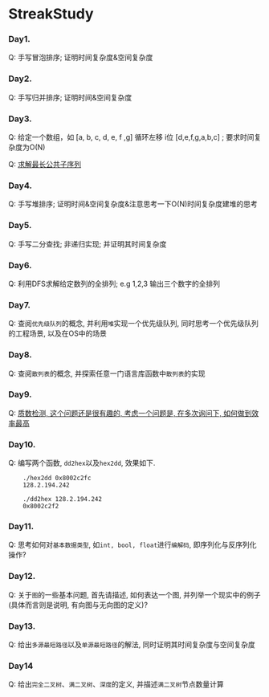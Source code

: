 # StreakStudy

### Day1. 

Q: 手写冒泡排序; 证明时间复杂度&空间复杂度


### Day2.

Q: 手写归并排序; 证明时间&空间复杂度

### Day3.

Q: 给定一个数组，如 [a, b, c, d, e, f ,g] 循环左移 i位 [d,e,f,g,a,b,c] ; 要求时间复杂度为O(N)

Q: [求解最长公共子序列](http://www.51nod.com/onlineJudge/questionCode.html#!problemId=1134)


### Day4.

Q: 手写堆排序; 证明时间&空间复杂度&注意思考一下O(N)时间复杂度建堆的思考

### Day5.

Q: 手写二分查找; 非递归实现; 并证明其时间复杂度

### Day6.

Q: 利用DFS求解给定数列的全排列; e.g 1,2,3 输出三个数字的全排列

### Day7.

Q: 查阅`优先级队列`的概念, 并利用`堆`实现一个优先级队列, 同时思考一个优先级队列的工程场景, 以及在OS中的场景

### Day8.

Q: 查阅`散列表`的概念, 并探索任意一门语言库函数中`散列表`的实现

### Day9.

Q: [质数检测, 这个问题还是很有趣的, 考虑一个问题是, 在多次询问下, 如何做到效率最高](http://www.51nod.com/onlineJudge/questionCode.html#!problemId=1106)

### Day10.

Q: 编写两个函数, `dd2hex`以及`hex2dd`, 效果如下.

```
	./hex2dd 0x8002c2fc
	128.2.194.242
	
	./dd2hex 128.2.194.242
	0x8002c2f2
```

### Day11.

Q: 思考如何对`基本数据类型`, 如`int, bool, float`进行`编解码`, 即序列化与反序列化操作?


### Day12.
Q: 关于`图`的一些基本问题, 首先请描述, 如何表达一个图, 并列举一个现实中的例子(具体而言则是说明, 有向图与无向图的定义)?

### Day13.
Q: 给出`多源最短路径`以及`单源最短路径`的解法, 同时证明其时间复杂度与空间复杂度

### Day14
Q: 给出`完全二叉树`、`满二叉树`、`深度`的定义, 并描述`满二叉树`节点数量计算


